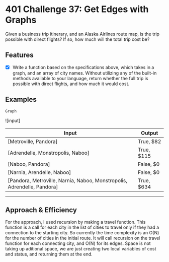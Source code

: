 # 401 Challenge 37: Get Edges with Graphs

Given a business trip itinerary, and an Alaska Airlines route map, is the trip possible with direct flights? If so, how much will the total trip cost be?

## Features
- [x] Write a function based on the specifications above, which takes in a graph, and an array of city names. Without utilizing any of the built-in methods available to your language, return whether the full trip is possible with direct flights, and how much it would cost.

## Examples

`Graph`

![input]

|Input|Output|
|-----|-----|
|[Metroville, Pandora]|True, $82|
|[Adrendelle, Monstropolis, Naboo]| True, $115|
|[Naboo, Pandora]| False, $0|
|[Narnia, Arendelle, Naboo]| False, $0|
|[Pandora, Metroville, Narnia, Naboo, Monstropolis, Adrendelle, Pandora]| True, $634|

---
## Approach & Efficiency

For the approach, I used recursion by making a travel function. This function is a call for each city in the list of cities to travel only if they had a connection to the starting city. So currently the time complexity is an O(N) for the number of cities in the initial route. It will call recursion on the travel function for each connecting city, and O(N) for its edges. Space is not taking up aditional space, we are just creating two local variables of cost and status, and returning them at the end.
